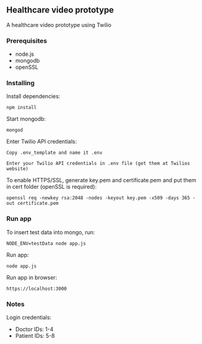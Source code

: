## Healthcare video prototype

A healthcare video prototype using Twilio

### Prerequisites

* node.js
* mongodb
* openSSL

### Installing

Install dependencies:

```
npm install
```


Start mongodb:

```
mongod
```

Enter Twilio API credentials:

```
Copy .env_template and name it .env
```

```
Enter your Twilio API credentials in .env file (get them at Twilios website)
```

To enable HTTPS/SSL, generate key.pem and certificate.pem and put them in cert folder (openSSL is required):

```
openssl req -newkey rsa:2048 -nodes -keyout key.pem -x509 -days 365 -out certificate.pem
```

### Run app

To insert test data into mongo, run:

```
NODE_ENV=testData node app.js
```

Run app:

```
node app.js
```

Run app in browser:

```
https://localhost:3000
```

### Notes

Login credentials:
* Doctor IDs: 1-4
* Patient IDs: 5-8
